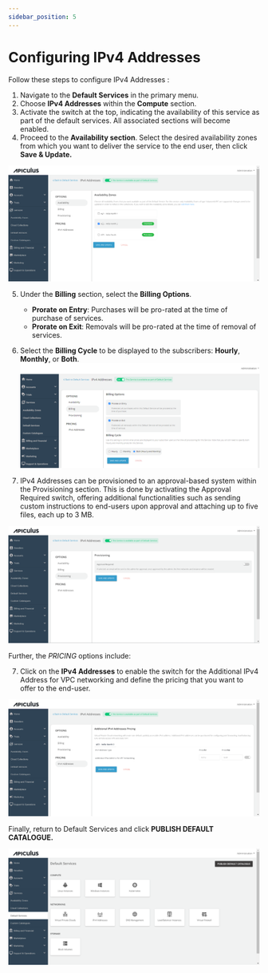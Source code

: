 ```yaml
---
sidebar_position: 5
---
```

# Configuring IPv4 Addresses

Follow these steps to configure IPv4 Addresses :

1. Navigate to the **Default Services** in the primary menu.
2. Choose **IPv4 Addresses** within the **Compute** section.
3. Activate the switch at the top, indicating the availability of this service as part of the default services. All associated sections will become enabled.
4. Proceed to the **Availability section**. Select the desired availability zones from which you want to deliver the service to the end user, then click **Save & Update.**

![Configuring IPv4 Addresses](img/ConfiguringIPv4Addresses1.png)

5. Under the **Billing** section, select the **Billing Options**.
	- **Prorate on Entry**: Purchases will be pro-rated at the time of purchase of services.
	- **Prorate on Exit**: Removals will be pro-rated at the time of removal of services.
6. Select the **Billing Cycle** to be displayed to the subscribers: **Hourly**, **Monthly**, or **Both**.
![Configuring IPv4 Addresses](img/ConfiguringIPv4Addresses2.png)

6. IPv4 Addresses can be provisioned to an approval-based system within the Provisioning section. This is done by activating the Approval Required switch, offering additional functionalities such as sending custom instructions to end-users upon approval and attaching up to five files, each up to 3 MB.

![Configuring IPv4 Addresses](img/ConfiguringIPv4Addresses3.png)

Further, the _PRICING_ options include:

7. Click on the **IPv4 Addresses** to enable the switch for the Additional IPv4 Address for VPC networking and define the pricing that you want to offer to the end-user.

![Configuring IPv4 Addresses](img/ConfiguringIPv4Addresses4.png)

Finally, return to Default Services and click **PUBLISH DEFAULT CATALOGUE.**

![Configuring IPv4 Addresses](img/ConfiguringIPv4Addresses5.png)